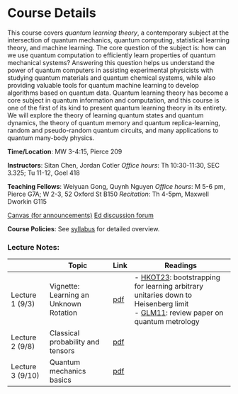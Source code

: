 # Course Details

This course covers *quantum learning theory*, a contemporary subject at the intersection of quantum mechanics, quantum computing, statistical learning theory, and machine learning.  The core question of the subject is: how can we use quantum computation to efficiently learn properties of quantum mechanical systems?  Answering this question helps us understand the power of quantum computers in assisting experimental physicists with studying quantum materials and quantum chemical systems, while also providing valuable tools for quantum machine learning to develop algorithms based on quantum data.  Quantum learning theory has become a core subject in quantum information and computation, and this course is one of the first of its kind to present quantum learning theory in its entirety.  We will explore the theory of learning quantum states and quantum dynamics, the theory of quantum memory and quantum replica-learning, random and pseudo-random quantum circuits, and many applications to quantum many-body physics.

**Time/Location**: MW 3-4:15, Pierce 209

**Instructors**: Sitan Chen, Jordan Cotler
*Office hours*: Th 10:30-11:30, SEC 3.325; Tu 11-12, Goel 418


**Teaching Fellows**: Weiyuan Gong, Quynh Nguyen
*Office hours*: M 5-6 pm, Pierce G7A; W 2-3, 52 Oxford St B150
*Recitation*: Th 4-5pm, Maxwell Dworkin G115


[Canvas (for announcements)](https://canvas.harvard.edu/courses/158126/)
[Ed discussion forum](https://edstem.org/us/courses/85742/)
<!-- [Course Overleaf](https://www.overleaf.com/read/cxtmnnfnjqdk#94a28a) -->

**Course Policies**: See [syllabus](/syllabus.pdf) for detailed overview.

### Lecture Notes:

|                  | Topic                                  | Link                  | Readings                                                                                                                                                                                               |
| ---------------- | -------------------------------------- | --------------------- | ------------------------------------------------------------------------------------------------------------------------------------------------------------------------------------------------------ |
| Lecture 1 (9/3)  | Vignette: Learning an Unknown Rotation | [pdf](/lecture1.pdf)  | - [HKOT23](https://arxiv.org/pdf/2302.14066): bootstrapping for learning arbitrary unitaries down to Heisenberg limit<br>- [GLM11](https://arxiv.org/pdf/1102.2318): review paper on quantum metrology |
| Lecture 2 (9/8)  | Classical probability and tensors      | [pdf](./lecture2.pdf) |                                                                                                                                                                                                        |
| Lecture 3 (9/10) | Quantum mechanics basics               | [pdf](./lecture3.pdf) |                                                                                                                                                                                                        |

